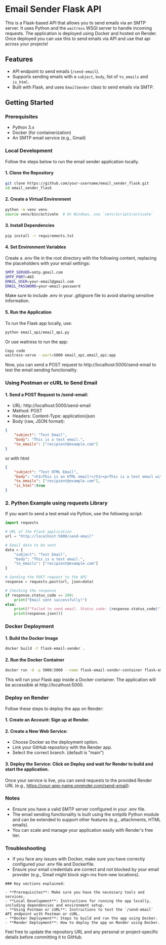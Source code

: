 # Email Sender Flask API

This is a Flask-based API that allows you to send emails via an SMTP server. It uses Python and the `waitress` WSGI server to handle incoming requests. The application is deployed using Docker and hosted on Render. Once deployed you can use this to send emails via API and use that api across your projects!

## Features

- API endpoint to send emails (`/send-email`).
- Supports sending emails with a `subject`, `body`, list of `to_emails` and `is_html`.
- Built with Flask, and uses `EmailSender` class to send emails via SMTP.

## Getting Started

### Prerequisites

- Python 3.x
- Docker (for containerization)
- An SMTP email service (e.g., Gmail)

### Local Development

Follow the steps below to run the email sender application locally.

#### 1. Clone the Repository

```bash
git clone https://github.com/your-username/email_sender_flask.git
cd email_sender_flask
```
#### 2. Create a Virtual Environment
```bash
python -m venv venv
source venv/bin/activate  # On Windows, use `venv\Scripts\activate`
```
#### 3. Install Dependencies
```bash
pip install -r requirements.txt
```
#### 4. Set Environment Variables
Create a .env file in the root directory with the following content, replacing the placeholders with your email settings:

```bash
SMTP_SERVER=smtp.gmail.com
SMTP_PORT=465
EMAIL_USER=your-email@gmail.com
EMAIL_PASSWORD=your-email-password
```
Make sure to include .env in your .gitignore file to avoid sharing sensitive information.

#### 5. Run the Application
To run the Flask app locally, use:

```bash
python email_api/email_api.py
```

Or use waitress to run the app:
```bash
Copy code
waitress-serve --port=5000 email_api.email_api:app
```
Now, you can send a POST request to http://localhost:5000/send-email to test the email sending functionality.

### Using Postman or cURL to Send Email
#### 1. Send a POST Request to /send-email:
- URL: http://localhost:5000/send-email
- Method: POST
- Headers: Content-Type: application/json
- Body (raw, JSON format):
```json
{
    "subject": "Test Email",
    "body": "This is a test email.",
    "to_emails": ["recipient@example.com"]
}
```
or with html
```json
{
    "subject": "Test HTML Email",
    "body": "<h1>This is an HTML email!</h1><p>This is a test email with <strong>HTML</strong> content.</p>",
    "to_emails": ["recipient@example.com"],
    "is_html":true
}

```
### 2. Python Example using requests Library
If you want to send a test email via Python, use the following script:

```python
import requests

# URL of the Flask application
url = "http://localhost:5000/send-email"

# Email data to be sent
data = {
    "subject": "Test Email",
    "body": "This is a test email.",
    "to_emails": ["recipient@example.com"]
}

# Sending the POST request to the API
response = requests.post(url, json=data)

# Checking the response
if response.status_code == 200:
    print("Email sent successfully!")
else:
    print(f"Failed to send email. Status code: {response.status_code}")
    print(response.json())
```

### Docker Deployment
#### 1. Build the Docker Image
```bash
docker build -t flask-email-sender .
```

#### 2. Run the Docker Container
```bash
docker run -d -p 5000:5000 --name flask-email-sender-container flask-email-sender
```
This will run your Flask app inside a Docker container. The application will be accessible at http://localhost:5000.

### Deploy on Render
Follow these steps to deploy the app on Render:

#### 1. Create an Account: Sign up at Render.
#### 2. Create a New Web Service:
- Choose Docker as the deployment option.
- Link your GitHub repository with the Render app.
- Select the correct branch. (default is "main")
#### 3. Deploy the Service: Click on Deploy and wait for Render to build and start the application.
Once your service is live, you can send requests to the provided Render URL (e.g., https://your-app-name.onrender.com/send-email).

### Notes
- Ensure you have a valid SMTP server configured in your .env file.
- The email sending functionality is built using the smtplib Python module and can be extended to support other features (e.g., attachments, HTML emails).
- You can scale and manage your application easily with Render's free tier.
### Troubleshooting
- If you face any issues with Docker, make sure you have correctly configured your .env file and Dockerfile.
- Ensure your email credentials are correct and not blocked by your email provider (e.g., Gmail might block sign-ins from new locations).

```vbnet
### Key sections explained:

- **Prerequisites**: Make sure you have the necessary tools and services.
- **Local Development**: Instructions for running the app locally, including dependencies and environment setup.
- **Using Postman or cURL**: Instructions to test the `/send-email` API endpoint with Postman or cURL.
- **Docker Deployment**: Steps to build and run the app using Docker.
- **Render Deployment**: How to deploy the app on Render using Docker.
```
Feel free to update the repository URL and any personal or project-specific details before committing it to GitHub.

